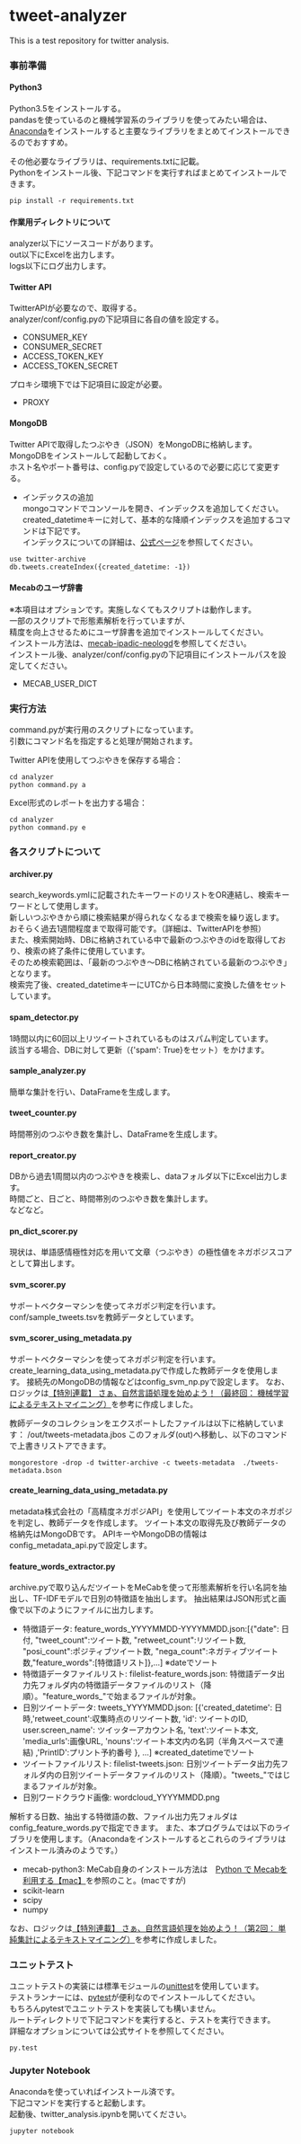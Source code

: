 # tweet-analyzer
This is a test repository for twitter analysis.

### 事前準備

#### Python3
Python3.5をインストールする。  
pandasを使っているのと機械学習系のライブラリを使ってみたい場合は、  
[Anaconda](https://www.continuum.io/downloads)をインストールすると主要なライブラリをまとめてインストールできるのでおすすめ。  

その他必要なライブラリは、requirements.txtに記載。  
Pythonをインストール後、下記コマンドを実行すればまとめてインストールできます。  
```
pip install -r requirements.txt
```

#### 作業用ディレクトリについて
analyzer以下にソースコードがあります。   
out以下にExcelを出力します。  
logs以下にログ出力します。  

#### Twitter API
TwitterAPIが必要なので、取得する。  
analyzer/conf/config.pyの下記項目に各自の値を設定する。    
* CONSUMER_KEY
* CONSUMER_SECRET
* ACCESS_TOKEN_KEY
* ACCESS_TOKEN_SECRET

プロキシ環境下では下記項目に設定が必要。
* PROXY

#### MongoDB
Twitter APIで取得したつぶやき（JSON）をMongoDBに格納します。  
MongoDBをインストールして起動しておく。  
ホスト名やポート番号は、config.pyで設定しているので必要に応じて変更する。  

- インデックスの追加  
mongoコマンドでコンソールを開き、インデックスを追加してください。    
created_datetimeキーに対して、基本的な降順インデックスを追加するコマンドは下記です。   
インデックスについての詳細は、[公式ページ](https://docs.mongodb.com/manual/reference/method/db.collection.createIndex/#db.collection.createIndex)を参照してください。  

```
use twitter-archive
db.tweets.createIndex({created_datetime: -1})
```

#### Mecabのユーザ辞書
※本項目はオプションです。実施しなくてもスクリプトは動作します。  
一部のスクリプトで形態素解析を行っていますが、  
精度を向上させるためにユーザ辞書を追加でインストールしてください。  
インストール方法は、[mecab-ipadic-neologd](https://github.com/neologd/mecab-ipadic-neologd/blob/master/README.ja.md)を参照してください。  
インストール後、analyzer/conf/config.pyの下記項目にインストールパスを設定してください。  
* MECAB_USER_DICT

### 実行方法
command.pyが実行用のスクリプトになっています。  
引数にコマンド名を指定すると処理が開始されます。  

Twitter APIを使用してつぶやきを保存する場合：  
```
cd analyzer  
python command.py a  
```

Excel形式のレポートを出力する場合：  
```
cd analyzer  
python command.py e  
```

### 各スクリプトについて

#### archiver.py
search_keywords.ymlに記載されたキーワードのリストをOR連結し、検索キーワードとして使用します。  
新しいつぶやきから順に検索結果が得られなくなるまで検索を繰り返します。  
おそらく過去1週間程度まで取得可能です。（詳細は、TwitterAPIを参照）  
また、検索開始時、DBに格納されている中で最新のつぶやきのidを取得しており、検索の終了条件に使用しています。  
そのため検索範囲は、「最新のつぶやき〜DBに格納されている最新のつぶやき」となります。  
検索完了後、created_datetimeキーにUTCから日本時間に変換した値をセットしています。  

#### spam_detector.py
1時間以内に60回以上リツイートされているものはスパム判定しています。  
該当する場合、DBに対して更新（{'spam': True}をセット）をかけます。

#### sample_analyzer.py
簡単な集計を行い、DataFrameを生成します。

#### tweet_counter.py
時間帯別のつぶやき数を集計し、DataFrameを生成します。

#### report_creator.py
DBから過去1周間以内のつぶやきを検索し、dataフォルダ以下にExcel出力します。  
時間ごと、日ごと、時間帯別のつぶやき数を集計します。  
などなど。  

#### pn_dict_scorer.py
現状は、単語感情極性対応を用いて文章（つぶやき）の極性値をネガポジスコアとして算出します。  

#### svm_scorer.py
サポートベクターマシンを使ってネガポジ判定を行います。
conf/sample_tweets.tsvを教師データとしています。

#### svm_scorer_using_metadata.py
サポートベクターマシンを使ってネガポジ判定を行います。
create_learning_data_using_metadata.pyで作成した教師データを使用します。
接続先のMongoDBの情報などはconfig_svm_np.pyで設定します。
なお、ロジックは[【特別連載】 さぁ、自然言語処理を始めよう！（最終回： 機械学習によるテキストマイニング）](https://datumstudio.jp/backstage/662 "機械学習によるテキストマイニング")を参考に作成しました。

教師データのコレクションをエクスポートしたファイルは以下に格納しています：
/out/tweets-metadata.jbos
このフォルダ(out)へ移動し、以下のコマンドで上書きリストアできます。
```
mongorestore -drop -d twitter-archive -c tweets-metadata  ./tweets-metadata.bson
```

#### create_learning_data_using_metadata.py
metadata株式会社の「高精度ネガポジAPI」を使用してツイート本文のネガポジを判定し、教師データを作成します。
ツイート本文の取得先及び教師データの格納先はMongoDBです。
APIキーやMongoDBの情報はconfig_metadata_api.pyで設定します。

#### feature_words_extractor.py
archive.pyで取り込んだツイートをMeCabを使って形態素解析を行い名詞を抽出し、TF-IDFモデルで日別の特徴語を抽出します。
抽出結果はJSON形式と画像で以下のようにファイルに出力します。

* 特徴語データ:
feature_words_YYYYMMDD-YYYYMMDD.json:[{"date": 日付, "tweet_count":ツイート数, "retweet_count":リツイート数,
"posi_count":ポジティブツイート数, "nega_count":ネガティブツイート数,"feature_words":[特徴語リスト]},...] ※dateでソート
* 特徴語データファイルリスト:
filelist-feature_words.json: 特徴語データ出力先フォルダ内の特徴語データファイルのリスト（降順）。"feature_words_"で始まるファイルが対象。
* 日別ツイートデータ:
tweets_YYYYMMDD.json:  [{'created_datetime': 日時,'retweet_count':収集時点のリツイート数, 'id': ツイートのID, user.screen_name': ツイッターアカウント名, 'text':ツイート本文, 'media_urls':画像URL, 'nouns':ツイート本文内の名詞（半角スペースで連結) ,'PrintID':プリント予約番号 }, ...] ※created_datetimeでソート
* ツイートファイルリスト:
filelist-tweets.json: 日別ツイートデータ出力先フォルダ内の日別ツイートデータファイルのリスト（降順）。"tweets_"ではじまるファイルが対象。
* 日別ワードクラウド画像:
wordcloud_YYYYMMDD.png

解析する日数、抽出する特徴語の数、ファイル出力先フォルダはconfig_feature_words.pyで指定できます。
また、本プログラムでは以下のライブラリを使用します。（Anacondaをインストールするとこれらのライブラリはインストール済みのようです。）

* mecab-python3: MeCab自身のインストール方法は　[Python で Mecabを利用する【mac】](http://inner2.hatenablog.com/entry/2015/01/08/230447 "Python で Mecabを利用する【mac】")を参照のこと。(macですが)
* scikit-learn
* scipy
* numpy

なお、ロジックは[【特別連載】 さぁ、自然言語処理を始めよう！（第2回： 単純集計によるテキストマイニング）](https://datumstudio.jp/backstage/643 "単純集計によるテキストマイニング")を参考に作成しました。

### ユニットテスト
ユニットテストの実装には標準モジュールの[unittest](http://docs.python.jp/3/library/unittest.html)を使用しています。  
テストランナーには、[pytest](http://pytest.org/latest-ja/)が便利なのでインストールしてください。  
もちろんpytestでユニットテストを実装しても構いません。  
ルートディレクトリで下記コマンドを実行すると、テストを実行できます。  
詳細なオプションについては公式サイトを参照してください。  
```
py.test
```

### Jupyter Notebook
Anacondaを使っていればインストール済です。  
下記コマンドを実行すると起動します。  
起動後、twitter_analysis.ipynbを開いてください。  
```
jupyter notebook
```
